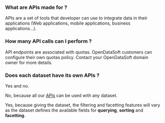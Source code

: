 ### What are APIs made for ?
APIs are a set of tools that developer can use to integrate data in their applications (Web applications, mobile applications, business applications...).

### How many API calls can I perform ?
API endpoints are associated with quotas. OpenDataSoft customers can configure their own quotas policy. Contact your OpenDataSoft domain owner for more details.

### Does each dataset have its own APIs ?
Yes and no. 

No, because all our [APIs](/forums/23071516-API) can be used with any dataset. 

Yes, because giving the dataset, the filtering and facetting features will vary as the dataset defines the available fields for **querying**, **sorting** and **facetting**.

